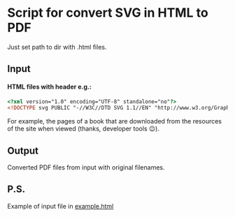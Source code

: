 # Script for convert SVG in HTML to PDF

Just set path to dir with .html files.

## Input
#### HTML files with header e.g.:
```html
<?xml version="1.0" encoding="UTF-8" standalone="no"?>
<!DOCTYPE svg PUBLIC "-//W3C//DTD SVG 1.1//EN" "http://www.w3.org/Graphics/SVG/1.1/DTD/svg11.dtd">
```

For example, the pages of a book that are downloaded from the resources of the site when viewed (thanks, developer tools 😉).

## Output
Converted PDF files from input with original filenames.


## P.S.
Example of input file in [example.html](example.html)